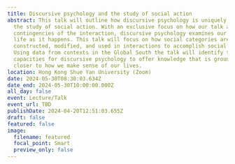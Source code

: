 ```yaml
---
title: Discursive psychology and the study of social action
abstract: This talk will outline how discursive psychology is uniquely suited to
  the study of social action. With an exclusive focus on how our talk attends to
  contingencies of the interaction, discursive psychology examines our social
  life as it happens. This talk will focus on how social categories are
  constructed, modified, and used in interactions to accomplish social action.
  Using data from contexts in the Global South the talk will identify the unique
  capacities for discursive psychology to offer knowledge that is grounded and
  closer to how we make sense of our lives.
location: Hong Kong Shue Yan University (Zoom)
date: 2024-05-30T08:30:03.634Z
date_end: 2024-05-30T10:00:00.000Z
all_day: false
event: Lecture/Talk
event_url: TBD
publishDate: 2024-04-20T12:51:03.655Z
draft: false
featured: false
image:
  filename: featured
  focal_point: Smart
  preview_only: false
---
```

